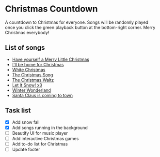 # Christmas Countdown
A countdown to Christmas for everyone. Songs will be randomly played once you click the green playback button at the bottom-right corner.
Merry Christmas everybody!

## List of songs
- [Have yourself a Merry Little Christmas](https://www.youtube.com/watch?v=jxxTHzERTsk)
- [I'll be home for Christmas](https://www.youtube.com/watch?v=dL71eMc1blw)
- [White Christmas](https://www.youtube.com/watch?v=mMl4Pls41qI)
- [The Christmas Song](https://www.youtube.com/watch?v=hwacxSnc4tI)
- [The Christmas Waltz](https://www.youtube.com/watch?v=Kr_zo8ivUCY)
- [Let It Snow! x3](https://www.youtube.com/watch?v=sE3uRRFVsmc)
- [Winter Wonderland](https://www.youtube.com/watch?v=9UeGgZVQXhc)
- [Santa Claus is coming to town](https://www.youtube.com/watch?v=rHKn6N-1_EY)

## Task list
- [x] Add snow fall
- [x] Add songs running in the background
- [ ] Beautify UI for music player
- [ ] Add interactive Christmas games
- [ ] Add to-do list for Christmas
- [ ] Update footer